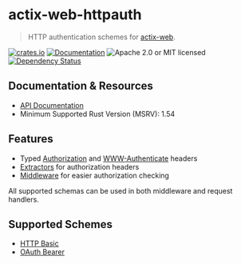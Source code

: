 # actix-web-httpauth

> HTTP authentication schemes for [actix-web](https://github.com/actix/actix-web).

[![crates.io](https://img.shields.io/crates/v/actix-web-httpauth?label=latest)](https://crates.io/crates/actix-web-httpauth)
[![Documentation](https://docs.rs/actix-web-httpauth/badge.svg?version=0.6.0-beta.6)](https://docs.rs/actix-web-httpauth/0.6.0-beta.6)
![Apache 2.0 or MIT licensed](https://img.shields.io/crates/l/actix-web-httpauth)
[![Dependency Status](https://deps.rs/crate/actix-web-httpauth/0.6.0-beta.6/status.svg)](https://deps.rs/crate/actix-web-httpauth/0.6.0-beta.6)

## Documentation & Resources

- [API Documentation](*https://docs.rs/actix-web-httpauth/)
- Minimum Supported Rust Version (MSRV): 1.54

## Features
- Typed [Authorization] and [WWW-Authenticate] headers
- [Extractors] for authorization headers
- [Middleware] for easier authorization checking

All supported schemas can be used in both middleware and request handlers.

## Supported Schemes
- [HTTP Basic](https://tools.ietf.org/html/rfc7617)
- [OAuth Bearer](https://tools.ietf.org/html/rfc6750)


<!-- LINKS -->

[Authorization]: https://docs.rs/actix-web-httpauth/*/actix_web_httpauth/headers/authorization/index.html
[WWW-Authenticate]: https://docs.rs/actix-web-httpauth/*/actix_web_httpauth/headers/www_authenticate/index.html
[Extractors]: https://actix.rs/docs/extractors/
[Middleware]: https://docs.rs/actix-web-httpauth/*/actix_web_httpauth/middleware/index.html
